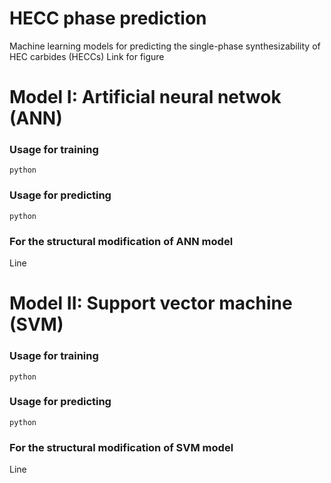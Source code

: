 # HECC phase prediction
Machine learning models for predicting the single-phase synthesizability of HEC carbides (HECCs)
Link for figure
# Model I: Artificial neural netwok (ANN)
### Usage for training
```
python 
```
### Usage for predicting
```
python
```

### For the structural modification of ANN model
Line

# Model II: Support vector machine (SVM)
### Usage for training
```
python 
```
### Usage for predicting
```
python
```

### For the structural modification of SVM model
Line

